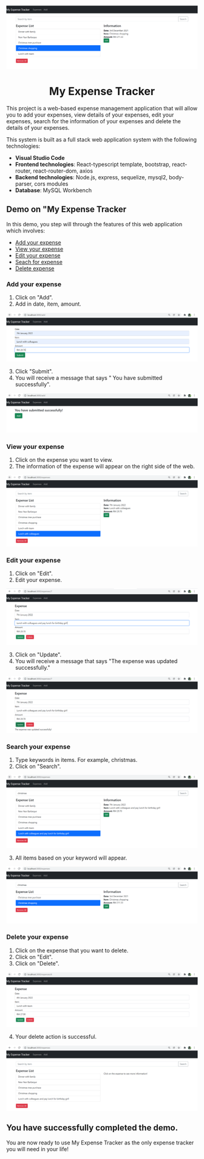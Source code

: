 ![landingpage](/landingpage.jpg)

<h1 align = "center">My Expense Tracker</h1>

This project is a web-based expense management application that will allow you to add your expenses, view details of your expenses, edit your expenses, search for the information of your expenses and delete the details of your expenses.   

This system is built as a full stack web application system with the following technologies:  
* **Visual Studio Code**  
* **Frontend technologies**: React-typescript template, bootstrap, react-router, react-router-dom, axios  
* **Backend technologies**: Node.js, express, sequelize, mysql2, body-parser, cors modules   
* **Database**: MySQL Workbench   

## Demo on "My Expense Tracker  

In this demo, you step will through the features of this web application which involves:   
* <a href = "">Add your expense</a>
* <a href = "">View your expense</a>
* <a href = "">Edit your expense</a>
* <a href = "">Seach for expense</a>
* <a href = "">Delete expense</a>

### Add your expense  
   
1. Click on "Add".  
2. Add in date, item, amount.  

![addin](/addin.jpg)

3. Click "Submit".   
4. You will receive a message that says " You have submitted successfully".   

![addsucess](/addsucess.jpg)  

### View your expense  

1. Click on the expense you want to view.
2. The information of the expense will appear on the right side of the web.   

![view](/viewexpense.jpg)  

### Edit your expense   

1. Click on "Edit".
2. Edit your expense.   

![update](/update.jpg)  

3. Click on "Update".   
4. You will receive a message that says "The expense was updated successfully."   

![updatesucess](/updatesuccess.jpg)   

### Search your expense   

1. Type keywords in items. For example, christmas.
2. Click on "Search".   

![search](/search.jpg)

3. All items based on your keyword will appear.   

![searchsucess](/searchsucess.jpg)   

### Delete your expense

1. Click on the expense that you want to delete.   
2. Click on "Edit".   
3. Click on "Delete".   

![delete](/delete.jpg)  

4. Your delete action is successful.   

![deletesucess](/deletesuccess.jpg)  

## You have successfully completed the demo.  
You are now ready to use My Expense Tracker as the only expense tracker you will need in your life! 
